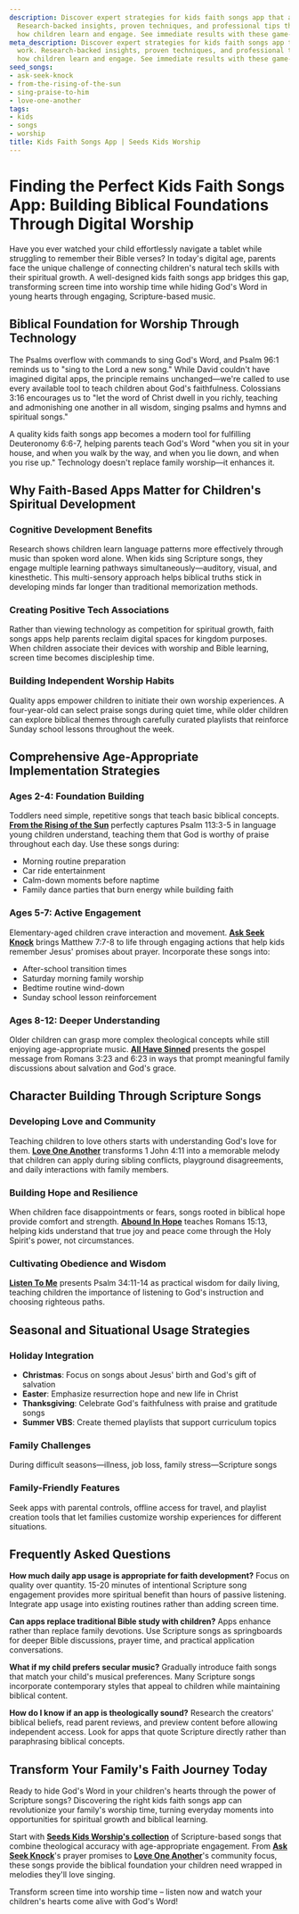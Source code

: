 ```yaml
---
description: Discover expert strategies for kids faith songs app that actually work.
  Research-backed insights, proven techniques, and professional tips that transform
  how children learn and engage. See immediate results with these game-changing methods!
meta_description: Discover expert strategies for kids faith songs app that actually
  work. Research-backed insights, proven techniques, and professional tips that transform
  how children learn and engage. See immediate results with these game-changing methods!
seed_songs:
- ask-seek-knock
- from-the-rising-of-the-sun
- sing-praise-to-him
- love-one-another
tags:
- kids
- songs
- worship
title: Kids Faith Songs App | Seeds Kids Worship
---
```

# Finding the Perfect Kids Faith Songs App: Building Biblical Foundations Through Digital Worship

Have you ever watched your child effortlessly navigate a tablet while struggling to remember their Bible verses? In today's digital age, parents face the unique challenge of connecting children's natural tech skills with their spiritual growth. A well-designed kids faith songs app bridges this gap, transforming screen time into worship time while hiding God's Word in young hearts through engaging, Scripture-based music.

## Biblical Foundation for Worship Through Technology

The Psalms overflow with commands to sing God's Word, and Psalm 96:1 reminds us to "sing to the Lord a new song." While David couldn't have imagined digital apps, the principle remains unchanged—we're called to use every available tool to teach children about God's faithfulness. Colossians 3:16 encourages us to "let the word of Christ dwell in you richly, teaching and admonishing one another in all wisdom, singing psalms and hymns and spiritual songs."

A quality kids faith songs app becomes a modern tool for fulfilling Deuteronomy 6:6-7, helping parents teach God's Word "when you sit in your house, and when you walk by the way, and when you lie down, and when you rise up." Technology doesn't replace family worship—it enhances it.

## Why Faith-Based Apps Matter for Children's Spiritual Development

### Cognitive Development Benefits

Research shows children learn language patterns more effectively through music than spoken word alone. When kids sing Scripture songs, they engage multiple learning pathways simultaneously—auditory, visual, and kinesthetic. This multi-sensory approach helps biblical truths stick in developing minds far longer than traditional memorization methods.

### Creating Positive Tech Associations

Rather than viewing technology as competition for spiritual growth, faith songs apps help parents reclaim digital spaces for kingdom purposes. When children associate their devices with worship and Bible learning, screen time becomes discipleship time.

### Building Independent Worship Habits

Quality apps empower children to initiate their own worship experiences. A four-year-old can select praise songs during quiet time, while older children can explore biblical themes through carefully curated playlists that reinforce Sunday school lessons throughout the week.

## Comprehensive Age-Appropriate Implementation Strategies

### Ages 2-4: Foundation Building
Toddlers need simple, repetitive songs that teach basic biblical concepts. **[From the Rising of the Sun](https://seedskidsworship.com/product/from-the-rising-of-the-sun-psalm-1133-5/)** perfectly captures Psalm 113:3-5 in language young children understand, teaching them that God is worthy of praise throughout each day. Use these songs during:
- Morning routine preparation
- Car ride entertainment
- Calm-down moments before naptime
- Family dance parties that burn energy while building faith

### Ages 5-7: Active Engagement
Elementary-aged children crave interaction and movement. **[Ask Seek Knock](https://seedskidsworship.com/product/ask-seek-knock-matthew-77-8-2/)** brings Matthew 7:7-8 to life through engaging actions that help kids remember Jesus' promises about prayer. Incorporate these songs into:
- After-school transition times
- Saturday morning family worship
- Bedtime routine wind-down
- Sunday school lesson reinforcement

### Ages 8-12: Deeper Understanding
Older children can grasp more complex theological concepts while still enjoying age-appropriate music. **[All Have Sinned](https://seedskidsworship.com/product/all-have-sinned-romans-323-623-2/)** presents the gospel message from Romans 3:23 and 6:23 in ways that prompt meaningful family discussions about salvation and God's grace.

## Character Building Through Scripture Songs

### Developing Love and Community
Teaching children to love others starts with understanding God's love for them. **[Love One Another](https://seedskidsworship.com/product/love-one-another-1-john-411/)** transforms 1 John 4:11 into a memorable melody that children can apply during sibling conflicts, playground disagreements, and daily interactions with family members.

### Building Hope and Resilience
When children face disappointments or fears, songs rooted in biblical hope provide comfort and strength. **[Abound In Hope](https://seedskidsworship.com/product/abound-in-hope-romans-1513/)** teaches Romans 15:13, helping kids understand that true joy and peace come through the Holy Spirit's power, not circumstances.

### Cultivating Obedience and Wisdom
**[Listen To Me](https://seedskidsworship.com/product/listen-to-me-psalm-3411-14/)** presents Psalm 34:11-14 as practical wisdom for daily living, teaching children the importance of listening to God's instruction and choosing righteous paths.

## Seasonal and Situational Usage Strategies

### Holiday Integration
- **Christmas**: Focus on songs about Jesus' birth and God's gift of salvation
- **Easter**: Emphasize resurrection hope and new life in Christ
- **Thanksgiving**: Celebrate God's faithfulness with praise and gratitude songs
- **Summer VBS**: Create themed playlists that support curriculum topics

### Family Challenges
During difficult seasons—illness, job loss, family stress—Scripture songs

### Family-Friendly Features
Seek apps with parental controls, offline access for travel, and playlist creation tools that let families customize worship experiences for different situations.

## Frequently Asked Questions

**How much daily app usage is appropriate for faith development?**
Focus on quality over quantity. 15-20 minutes of intentional Scripture song engagement provides more spiritual benefit than hours of passive listening. Integrate app usage into existing routines rather than adding screen time.

**Can apps replace traditional Bible study with children?**
Apps enhance rather than replace family devotions. Use Scripture songs as springboards for deeper Bible discussions, prayer time, and practical application conversations.

**What if my child prefers secular music?**
Gradually introduce faith songs that match your child's musical preferences. Many Scripture songs incorporate contemporary styles that appeal to children while maintaining biblical content.

**How do I know if an app is theologically sound?**
Research the creators' biblical beliefs, read parent reviews, and preview content before allowing independent access. Look for apps that quote Scripture directly rather than paraphrasing biblical concepts.

## Transform Your Family's Faith Journey Today

Ready to hide God's Word in your children's hearts through the power of Scripture songs? Discovering the right kids faith songs app can revolutionize your family's worship time, turning everyday moments into opportunities for spiritual growth and biblical learning.

Start with **[Seeds Kids Worship's collection](https://seedskidsworship.com)** of Scripture-based songs that combine theological accuracy with age-appropriate engagement. From **[Ask Seek Knock](https://seedskidsworship.com/product/ask-seek-knock-matthew-77-8-2/)**'s prayer promises to **[Love One Another](https://seedskidsworship.com/product/love-one-another-1-john-411/)**'s community focus, these songs provide the biblical foundation your children need wrapped in melodies they'll love singing.

Transform screen time into worship time – listen now and watch your children's hearts come alive with God's Word!

<script type="application/ld+json">
{
  "@context": "https://schema.org",
  "@type": "Article",
  "headline": "Kids Faith Songs App",
  "author": {
    "@type": "Organization",
    "name": "Seeds Kids Worship"
  },
  "publisher": {
    "@type": "Organization",
    "name": "Seeds Kids Worship",
    "logo": {
      "@type": "ImageObject",
      "url": "https://seedskidsworship.com/logo.png"
    }
  },
  "datePublished": "2025-09-05T11:37:04.264295",
  "dateModified": "2025-09-05T11:37:04.264308",
  "description": "Discover expert strategies for kids faith songs app that actually work. Research-backed insights, proven techniques, and professional tips that transform how ch",
  "mainEntityOfPage": {
    "@type": "WebPage",
    "@id": "https://seedskidsworship.com/activities/kids-faith-songs-app/"
  }
}
</script>

<script type="application/ld+json">
{
  "@context": "https://schema.org",
  "@type": "Product",
  "name": "Ask Seek Knock",
  "description": "Interactive worship song teaching children Jesus' promise about asking seeking and knocking in prayer",
  "url": "https://seedskidsworship.com/product/ask-seek-knock-matthew-77-8-2/",
  "brand": {
    "@type": "Brand",
    "name": "Seeds Kids Worship"
  },
  "category": "Children's Christian Music",
  "album": "Seeds of Courage"
}
</script>

<script type="application/ld+json">
{
  "@context": "https://schema.org",
  "@type": "Product",
  "name": "From the Rising of the Sun",
  "description": "A worship song about praising God's name from east to west",
  "url": "https://seedskidsworship.com/product/from-the-rising-of-the-sun-psalm-1133-5/",
  "brand": {
    "@type": "Brand",
    "name": "Seeds Kids Worship"
  },
  "category": "Children's Christian Music",
  "album": "Sing God's Word"
}
</script>

<script type="application/ld+json">
{
  "@context": "https://schema.org",
  "@type": "Product",
  "name": "Sing Praise To Him",
  "description": "Uplifting praise song teaching children to sing praise and glory in God's holy name from 1 Chronicles 16:9-10",
  "url": "https://seedskidsworship.com/product/sing-praise-to-him-1-chronicles-169/",
  "brand": {
    "@type": "Brand",
    "name": "Seeds Kids Worship"
  },
  "category": "Children's Christian Music",
  "album": "
